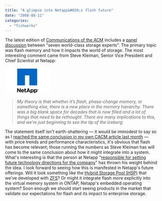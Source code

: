 ```yaml
---
title: "A glimpse into Netapp&#039;s flash future"
date: "2008-08-11"
categories: 
  - "fishworks"
---
```


The latest edition of [Communications of the ACM](http://cacm.acm.org/) includes a [panel discussion](http://mags.acm.org/communications/200808/?pg=47) between "seven world-class storage experts". The primary topic was flash memory and how it impacts the world of storage. The most interesting comment came from Steve Kleiman, Senior Vice President and Chief Scientist at Netapp:

![](images/head_ntap_logo.jpg)

> _My theory is that whether it’s flash, phase-change memory, or something else, there is a new place in the memory hierarchy. There was a big blank space for decades that is now filled and a lot of things that need to be rethought. There are many implications to this, and we’re just beginning to see the tip of the iceberg._

The statement itself isn't earth-shattering — it would be immodest to say so as I [reached the same conclusion in my own CACM article last month](http://dtrace.org/blogs/ahl/hybrid_storage_pools_in_cacm) — with price trends and performance characteristics, it's obvious that flash has become relevant; those running the numbers as Steve Kleiman has will come to the same conclusion about how it might integrate into a system. What's interesting is that the person at Netapp "[responsible for setting future technology directions for the company](http://www.netapp.com/us/company/news/press-room/kleiman_s_bio.html)" has thrown his weight behind the idea. I look forward to seeing how this is manifested in Netapp's future offerings. Will it look something like the [Hybrid Storage Pool (HSP)](http://dtrace.org/blogs/ahl/flash_hybrid_pools_and_future) that we've developed with [ZFS](http://www.sun.com/software/solaris/zfs.jsp)? Or might it integrate flash more explicitly into the virtual memory system in ONTAP, Netapp's embedded operating system? Soon enough we should start seeing products in the market that validate our expectations for flash and its impact to enterprise storage.
